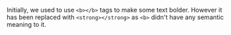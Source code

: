 
Initially, we used to use `<b></b>` tags to make some text bolder. However it has been replaced with `<strong></strong>` as `<b>` didn't have any semantic meaning to it.
